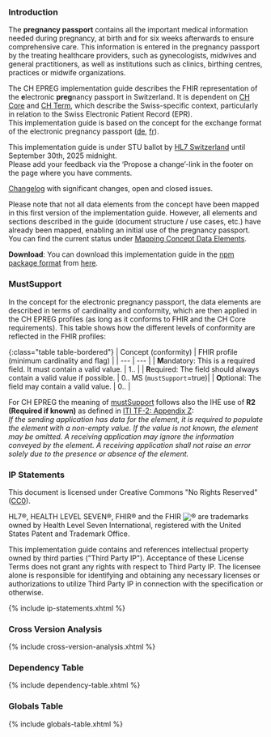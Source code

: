 ### Introduction
The **pregnancy passport** contains all the important medical information needed during pregnancy, at birth and for six weeks afterwards to ensure comprehensive care. This information is entered in the pregnancy passport by the treating healthcare providers, such as gynecologists, midwives and general practitioners, as well as institutions such as clinics, birthing centres, practices or midwife organizations. 

The CH EPREG implementation guide describes the FHIR representation of the **e**lectronic **preg**nancy passport in Switzerland. It is dependent on [CH Core](http://fhir.ch/ig/ch-core/index.html) and [CH Term](http://fhir.ch/ig/ch-term/index.html), which describe the Swiss-specific context, particularly in relation to the Swiss Electronic Patient Record (EPR).   
This implementation guide is based on the concept for the exchange format of the electronic pregnancy passport ([de](https://www.e-health-suisse.ch/upload/documents/eSchwangerschaftspass_Konzept_de.pdf), [fr](https://www.e-health-suisse.ch/upload/documents/eDossiergrossesse_Concept_fr.pdf)).

<div markdown="1" class="stu-note">

This implementation guide is under STU ballot by [HL7 Switzerland](https://www.hl7.ch/de/) until September 30th, 2025 midnight.   
Please add your feedback via the ‘Propose a change’-link in the footer on the page where you have comments.

[Changelog](changelog.html) with significant changes, open and closed issues.

Please note that not all data elements from the concept have been mapped in this first version of the implementation guide. However, all elements and sections described in the guide (document structure / use cases, etc.) have already been mapped, enabling an initial use of the pregnancy passport. You can find the current status under [Mapping Concept Data Elements](mapping-concept-dataelements.html).

</div>

**Download**: You can download this implementation guide in the [npm package format](https://confluence.hl7.org/display/FHIR/NPM+Package+Specification) from [here](package.tgz).


### MustSupport
In the concept for the electronic pregnancy passport, the data elements are described in terms of cardinality and conformity, which are then applied in the CH EPREG profiles (as long as it conforms to FHIR and the CH Core requirements). This table shows how the different levels of conformity are reflected in the FHIR profiles:

{:class="table table-bordered"}
| Concept (conformity) | FHIR profile (minimum cardinality and flag) |
| --- | --- | 
| **M**andatory: This is a required field. It must contain a valid value. | 1.. |
| **R**equired: The field should always contain a valid value if possible. | 0.. MS (`mustSupport`=true)|
| **O**ptional: The field may contain a valid value. | 0.. |

For CH EPREG the meaning of [mustSupport](https://hl7.org/fhir/R4/conformance-rules.html#mustSupport) follows also the IHE use of **R2 (Required if known)** as defined in [ITI TF-2: Appendix Z](https://profiles.ihe.net/ITI/TF/Volume2/ch-Z.html#z.10-profiling-conventions-for-constraints-on-fhir):    
_If the sending application has data for the element, it is required to populate the element with a non-empty value. If the value is not known, the element may be omitted. A receiving application may ignore the information conveyed by the element. A receiving application shall not raise an error solely due to the presence or absence of the element._


### IP Statements
This document is licensed under Creative Commons "No Rights Reserved" ([CC0](https://creativecommons.org/publicdomain/zero/1.0/)).

HL7®, HEALTH LEVEL SEVEN®, FHIR® and the FHIR <img src="icon-fhir-16.png" style="float: none; margin: 0px; padding: 0px; vertical-align: bottom"/>&reg; are trademarks owned by Health Level Seven International, registered with the United States Patent and Trademark Office.

This implementation guide contains and references intellectual property owned by third parties ("Third Party IP"). Acceptance of these License Terms does not grant any rights with respect to Third Party IP. The licensee alone is responsible for identifying and obtaining any necessary licenses or authorizations to utilize Third Party IP in connection with the specification or otherwise.

{% include ip-statements.xhtml %}

### Cross Version Analysis

{% include cross-version-analysis.xhtml %}

### Dependency Table

{% include dependency-table.xhtml %}

### Globals Table

{% include globals-table.xhtml %}
